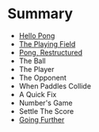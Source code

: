 # Summary

* [Hello Pong](README.adoc)
* [The Playing Field](playing-field/README.adoc)
* [Pong, Restructured](restructured/README.adoc)
* The Ball
* The Player
* The Opponent
* When Paddles Collide
* A Quick Fix
* Number's Game
* Settle The Score
* [Going Further](going-further/README.adoc)

